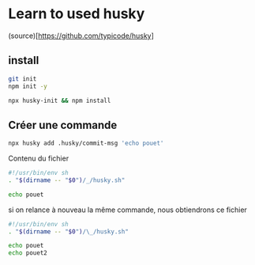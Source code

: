 # Learn to used husky

(source)[https://github.com/typicode/husky]

## install

```sh
git init
npm init -y

npx husky-init && npm install
```

## Créer une commande

```sh
npx husky add .husky/commit-msg 'echo pouet'
```

Contenu du fichier

```sh
#!/usr/bin/env sh
. "$(dirname -- "$0")/_/husky.sh"

echo pouet
```

si on relance à nouveau la même commande, nous obtiendrons ce fichier

```sh
#!/usr/bin/env sh
. "$(dirname -- "$0")/\_/husky.sh"

echo pouet
echo pouet2
```
